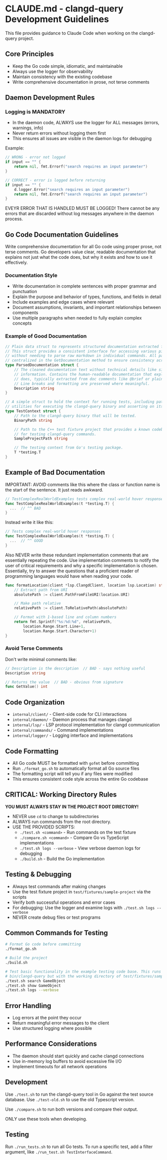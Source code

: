 # CLAUDE.md - clangd-query Development Guidelines

This file provides guidance to Claude Code when working on the clangd-query project.

## Core Principles
- Keep the Go code simple, idiomatic, and maintainable
- Always use the logger for observability
- Maintain consistency with the existing codebase
- Write comprehensive documentation in prose, not terse comments

## Daemon Development Rules

### Logging is MANDATORY
- In the daemon code, ALWAYS use the logger for ALL messages (errors, warnings, info)
- Never return errors without logging them first
- This ensures all issues are visible in the daemon logs for debugging

Example:
```go
// WRONG - error not logged
if input == "" {
    return nil, fmt.Errorf("search requires an input parameter")
}

// CORRECT - error is logged before returning
if input == "" {
    d.logger.Error("search requires an input parameter")
    return nil, fmt.Errorf("search requires an input parameter")
}
```

EVEYR ERROR THAT IS HANDLED MUST BE LOGGED! There cannot be any errors that are
discarded without log messages anywhere in the daemon process.

## Go Code Documentation Guidelines

Write comprehensive documentation for all Go code using proper prose, not terse comments. Go developers value clear, readable documentation that explains not just what the code does, but why it exists and how to use it effectively.

### Documentation Style
- Write documentation in complete sentences with proper grammar and punctuation
- Explain the purpose and behavior of types, functions, and fields in detail
- Include examples and edge cases where relevant
- Document assumptions, invariants, and important relationships between components
- Use multiple paragraphs when needed to fully explain complex concepts

### Example of Good Documentation
```go
// Plain data struct to represents structured documentation extracted from clangd's hover response.
// This struct provides a consistent interface for accessing various pieces of documentation
// without needing to parse raw markdown in individual commands. All parsing logic should be
// centralized in the GetDocumentation method to ensure consistency across the codebase.
type ParsedDocumentation struct {
    // The cleaned documentation text without technical details like size/offset/alignment
    // information. Contains the human-readable documentation that explains what a symbol
    // does, typically extracted from doc comments like @brief or plain documentation text.
    // Line breaks and formatting are preserved where meaningful.
    Description string
}

// A simple struct to hold the context for running tests, including paths and
// utilities for executing the clangd-query binary and asserting on its output.
type TestContext struct {
    // Path to the clangd-query binary that will be tested.
    BinaryPath string

    // Path to the C++ test fixture project that provides a known codebase
    // for testing clangd-query commands.
    SampleProjectPath string

    // The testing context from Go's testing package.
    T *testing.T
}
```

## Example of Bad Documentation

IMPORTANT: AVOID comments like this where the class or function name is the start
of the sentence. It just reads awkward.
```go
// TestComplexRealWorldExamples tests complex real-world hover responses
func TestComplexRealWorldExamples(t *testing.T) {
  ...  // ^^ BAD
}
```
Instead write it like this:
```go
// Tests complex real-world hover responses
func TestComplexRealWorldExamples(t *testing.T) {
  ...  // ^^ GOOD
}
```

Also NEVER write these redundant implementation comments that are essentially
repeating the code. Use implementation comments to notify the user of critical
requirements and why a specific implementation is chosen. Essentially, try to
answer the questions that a proficient reader of programming languages would have
when reading your code.
```go
func formatLocation(client *lsp.ClangdClient, location lsp.Location) string {
	// Extract path from URI
	absolutePath := client.PathFromFileURI(location.URI)

	// Make path relative
	relativePath := client.ToRelativePath(absolutePath)

	// Format with 1-based line and column numbers
	return fmt.Sprintf("%s:%d:%d", relativePath,
		location.Range.Start.Line+1,
		location.Range.Start.Character+1)
}
```



### Avoid Terse Comments
Don't write minimal comments like:
```go
// Description is the description  // BAD - says nothing useful
Description string

// Returns the value  // BAD - obvious from signature
func GetValue() int
```

## Code Organization
- `internal/client/` - Client-side code for CLI interactions
- `internal/daemon/` - Daemon process that manages clangd
- `internal/lsp/` - LSP protocol implementation for clangd communication
- `internal/commands/` - Command implementations
- `internal/logger/` - Logging interface and implementations

## Code Formatting
- All Go code MUST be formatted with `gofmt` before committing
- Run `./format_go.sh` to automatically format all Go source files
- The formatting script will tell you if any files were modified
- This ensures consistent code style across the entire Go codebase

## CRITICAL: Working Directory Rules
**YOU MUST ALWAYS STAY IN THE PROJECT ROOT DIRECTORY!**
- NEVER use `cd` to change to subdirectories
- ALWAYS run commands from the root directory.
- USE THE PROVIDED SCRIPTS:
  - `./test.sh <command>` - Run commands on the test fixture
  - `./compare.sh <command>` - Compare Go vs TypeScript implementations
  - `./test.sh logs --verbose` - View verbose daemon logs for debugging
  - `./build.sh` - Build the Go implementation

## Testing & Debugging
- Always test commands after making changes
- Use the test fixture project in `test/fixtures/sample-project` via the scripts
- Verify both successful operations and error cases
- For debugging: Use the logger and examine logs with `./test.sh logs --verbose`
- NEVER create debug files or test programs

## Common Commands for Testing
```bash
# Format Go code before committing
./format_go.sh

# Build the project
./build.sh

# Test basic functionality in the example testing code base. This runs
# bin/clangd-query but with the working directory of test/fixtures/sample-project
./test.sh search GameObject
./test.sh show GameObject
./test.sh logs --verbose
```

## Error Handling
- Log errors at the point they occur
- Return meaningful error messages to the client
- Use structured logging where possible

## Performance Considerations
- The daemon should start quickly and cache clangd connections
- Use in-memory log buffers to avoid excessive file I/O
- Implement timeouts for all network operations


## Development

Use `./test.sh` to run the clangd-query tool in Go against the test source
database. Use `./test-old.sh` to use the old Typescript version.

Use `./compare.sh` to run both versions and compare their output.

ONLY use these tools when developing.

## Testing

Run `./run_tests.sh` to run all Go tests. To run a specific test, add a
filter argument, like `./run_test.sh TestInterfaceCommand`.